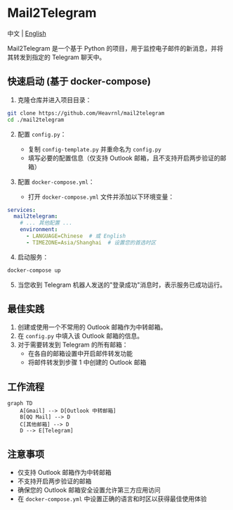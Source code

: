 # Mail2Telegram

中文 | [English](./README.md)

Mail2Telegram 是一个基于 Python 的项目，用于监控电子邮件的新消息，并将其转发到指定的 Telegram 聊天中。

## 快速启动 (基于 docker-compose)

1. 克隆仓库并进入项目目录：

```bash
git clone https://github.com/Heavrnl/mail2telegram
cd ./mail2telegram
```

2. 配置 `config.py`：
   - 复制 `config-template.py` 并重命名为 `config.py`
   - 填写必要的配置信息（仅支持 Outlook 邮箱，且不支持开启两步验证的邮箱）

3. 配置 `docker-compose.yml`：
   - 打开 `docker-compose.yml` 文件并添加以下环境变量：

```yaml
services:
  mail2telegram:
    # ... 其他配置 ...
    environment:
      - LANGUAGE=Chinese  # 或 English
      - TIMEZONE=Asia/Shanghai  # 设置您的首选时区
```

4. 启动服务：

```bash
docker-compose up
```

5. 当您收到 Telegram 机器人发送的"登录成功"消息时，表示服务已成功运行。

## 最佳实践

1. 创建或使用一个不常用的 Outlook 邮箱作为中转邮箱。
2. 在 `config.py` 中填入该 Outlook 邮箱的信息。
3. 对于需要转发到 Telegram 的所有邮箱：
   - 在各自的邮箱设置中开启邮件转发功能
   - 将邮件转发到步骤 1 中创建的 Outlook 邮箱

## 工作流程

```mermaid
graph TD
    A[Gmail] --> D[Outlook 中转邮箱]
    B[QQ Mail] --> D
    C[其他邮箱] --> D
    D --> E[Telegram]
```

## 注意事项

- 仅支持 Outlook 邮箱作为中转邮箱
- 不支持开启两步验证的邮箱
- 确保您的 Outlook 邮箱安全设置允许第三方应用访问
- 在 `docker-compose.yml` 中设置正确的语言和时区以获得最佳使用体验
